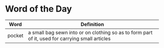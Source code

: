 # Word of the Day

|Word|Definition|
|---|---|
|pocket|a small bag sewn into or on clothing so as to form part of it, used for carrying small articles|